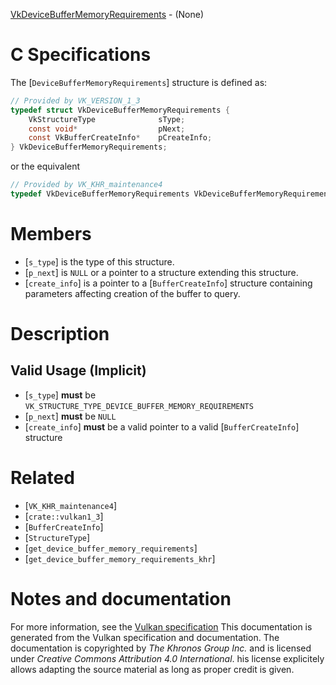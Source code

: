 [VkDeviceBufferMemoryRequirements](https://www.khronos.org/registry/vulkan/specs/1.3-extensions/man/html/VkDeviceBufferMemoryRequirements.html) - (None)

# C Specifications
The [`DeviceBufferMemoryRequirements`] structure is defined as:
```c
// Provided by VK_VERSION_1_3
typedef struct VkDeviceBufferMemoryRequirements {
    VkStructureType              sType;
    const void*                  pNext;
    const VkBufferCreateInfo*    pCreateInfo;
} VkDeviceBufferMemoryRequirements;
```
or the equivalent
```c
// Provided by VK_KHR_maintenance4
typedef VkDeviceBufferMemoryRequirements VkDeviceBufferMemoryRequirementsKHR;
```

# Members
- [`s_type`] is the type of this structure.
- [`p_next`] is `NULL` or a pointer to a structure extending this structure.
- [`create_info`] is a pointer to a [`BufferCreateInfo`] structure containing parameters affecting creation of the buffer to query.

# Description
## Valid Usage (Implicit)
-  [`s_type`] **must**  be `VK_STRUCTURE_TYPE_DEVICE_BUFFER_MEMORY_REQUIREMENTS`
-  [`p_next`] **must**  be `NULL`
-  [`create_info`] **must**  be a valid pointer to a valid [`BufferCreateInfo`] structure

# Related
- [`VK_KHR_maintenance4`]
- [`crate::vulkan1_3`]
- [`BufferCreateInfo`]
- [`StructureType`]
- [`get_device_buffer_memory_requirements`]
- [`get_device_buffer_memory_requirements_khr`]

# Notes and documentation
For more information, see the [Vulkan specification](https://www.khronos.org/registry/vulkan/specs/1.3-extensions/html/vkspec.html)
This documentation is generated from the Vulkan specification and documentation.
The documentation is copyrighted by *The Khronos Group Inc.* and is licensed under *Creative Commons Attribution 4.0 International*.
his license explicitely allows adapting the source material as long as proper credit is given.
        